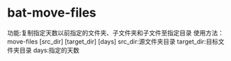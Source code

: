 # bat-move-files
功能:复制指定天数以前指定的文件夹、子文件夹和子文件至指定目录
使用方法：
move-files [src_dir] [target_dir] [days]
src_dir:源文件夹目录
target_dir:目标文件夹目录
days:指定的天数
